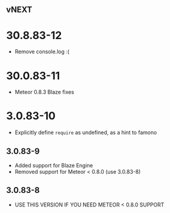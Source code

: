 ## vNEXT

# 30.8.83-12

* Remove console.log :(

# 30.0.83-11

* Meteor 0.8.3 Blaze fixes

# 3.0.83-10

* Explicitly define `require` as undefined, as a hint to famono

## 3.0.83-9

* Added support for Blaze Engine
* Removed support for Meteor < 0.8.0 (use 3.0.83-8)

## 3.0.83-8

* USE THIS VERSION IF YOU NEED METEOR < 0.8.0 SUPPORT
